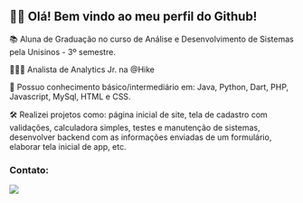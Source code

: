 ## 👋🏼 Olá! Bem vindo ao meu perfil do Github!

📚 Aluna de Graduação no curso de Análise e Desenvolvimento de Sistemas pela Unisinos - 3º semestre.

👩🏻‍💻 Analista de Analytics Jr. na @Hike

👾 Possuo conhecimento básico/intermediário em:
Java, Python, Dart, PHP, Javascript, MySql, HTML e CSS.

🛠️ Realizei projetos como: página inicial de site, tela de cadastro com validações, calculadora simples, testes e manutenção de sistemas, desenvolver backend com as informações enviadas de um formulário, elaborar tela inicial de app, etc.

### Contato:

<div>
<a href="https://www.linkedin.com/in/julianahkolmar" target="_blank"><img src="https://img.shields.io/badge/-LinkedIn-%230077B5?style=for-the-badge&logo=linkedin&logoColor=white" target="_blank"></a>   
</div>
